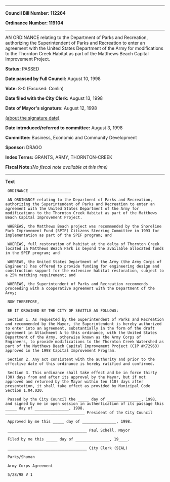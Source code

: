 

********

**Council Bill Number: 112264**
   
**Ordinance Number: 119104**
********

 AN ORDINANCE relating to the Department of Parks and Recreation, authorizing the Superintendent of Parks and Recreation to enter an agreement with the United States Department of the Army for modifications to the Thornton Creek Habitat as part of the Matthews Beach Capital Improvement Project.

**Status:** PASSED
   
**Date passed by Full Council:** August 10, 1998
   
**Vote:** 8-0 (Excused: Conlin)
   
**Date filed with the City Clerk:** August 13, 1998
   
**Date of Mayor's signature:** August 12, 1998
   
[(about the signature date)](/~public/approvaldate.htm)
   
   
   
**Date introduced/referred to committee:** August 3, 1998
   
**Committee:** Business, Economic and Community Development
   
**Sponsor:** DRAGO
   
   
**Index Terms:** GRANTS, ARMY, THORNTON-CREEK

**Fiscal Note:**_(No fiscal note available at this time)_

********

**Text**
   
```
 ORDINANCE __________________

 AN ORDINANCE relating to the Department of Parks and Recreation, authorizing the Superintendent of Parks and Recreation to enter an agreement with the United States Department of the Army for modifications to the Thornton Creek Habitat as part of the Matthews Beach Capital Improvement Project.

 WHEREAS, the Matthews Beach project was recommended by the Shoreline Park Improvement Fund (SPIF) Citizens Steering Committee in 1993 for implementation as part of the SPIF program; and

 WHEREAS, full restoration of habitat at the delta of Thornton Creek located in Matthews Beach Park is beyond the available allocated funds in the SPIF program; and

 WHEREAS, the United States Department of the Army (the Army Corps of Engineers) has offered to provide funding for engineering design and construction support for the extensive habitat restoration, subject to a 25% matching requirement; and

 WHEREAS, the Superintendent of Parks and Recreation recommends proceeding with a cooperative agreement with the Department of the Army;

 NOW THEREFORE,

 BE IT ORDAINED BY THE CITY OF SEATTLE AS FOLLOWS:

 Section 1. As requested by the Superintendent of Parks and Recreation and recommended by the Mayor, the Superintendent is hereby authorized to enter into an agreement, substantially in the form of the draft agreement in Attachment A to this ordinance, with the United States Department of the Army, otherwise known as the Army Corps of Engineers, to provide modifications to the Thornton Creek Watershed as part of the Matthews Beach Capital Improvement Project (CIP #K72963) approved in the 1998 Capital Improvement Program.

 Section 2. Any act consistent with the authority and prior to the effective date of this ordinance is hereby ratified and confirmed.

 Section 3. This ordinance shall take effect and be in force thirty (30) days from and after its approval by the Mayor, but if not approved and returned by the Mayor within ten (10) days after presentation, it shall take effect as provided by Municipal Code Section 1.04.020.

 Passed by the City Council the _____ day of _______________, 1998, and signed by me in open session in authentication of its passage this _____ day of _______________, 1998. ___________________________________ President of the City Council

 Approved by me this _____ day of _______________, 1998.

 ___________________________________ Paul Schell, Mayor

 Filed by me this _____ day of _______________, 19____.

 ___________________________________ City Clerk (SEAL)

 Parks/Shuman

 Army Corps Agreement

 5/28/98 V 1

```
